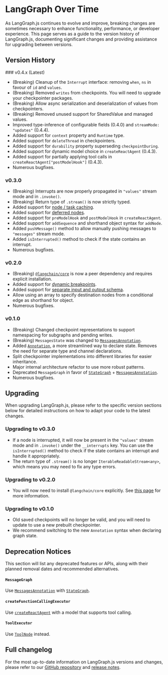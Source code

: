 # LangGraph Over Time

As LangGraph.js continues to evolve and improve, breaking changes are sometimes necessary to enhance functionality, performance, or developer experience. This page serves as a guide to the version history of LangGraph.js, documenting significant changes and providing assistance for upgrading between versions.

## Version History

### v0.4.x (Latest)

- (Breaking) Cleanup of the `Interrupt` interface: removing `when`, `ns` in favour of `id` and `values`.
- (Breaking) Removed `writes` from checkpoints. You will need to upgrade your checkpointer packages.
- (Breaking) Allow async serialization and deserialization of values from checkpointers.
- (Breaking) Removed unused support for SharedValue and managed values.
- Improved type-inference of configurable fields (0.4.0) and `streamMode: "updates"` (0.4.4). 
- Added support for `context` property and `Runtime` type.
- Added support for `deleteThread` in checkpointers.
- Added support for `durability` property superseding `checkpointDuring`.
- Added support for dynamic model choice in `createReactAgent` (0.4.3).
- Added support for partially applying tool calls in `createReactAgent["postModelHook"]` (0.4.3).
- Numerous bugfixes.

### v0.3.0

- (Breaking) Interrupts are now properly propagated in `"values"` stream mode and in `.invoke()`.
- (Breaking) Return type of `.stream()` is now strictly typed.
- Added support for [node / task caching](/langgraphjs/how-tos/node-caching/).
- Added support for [deferred nodes](/langgraphjs/how-tos/defer-node-execution/).
- Added support for `preModelHook` and `postModelHook` in `createReactAgent`.
- Added support for `addSequence` and shorthand object syntax for `addNode`.
- Added `pushMessage()` method to allow manually pushing messages to `"messages"` stream mode.
- Added `isInterrupted()` method to check if the state contains an interrupt.
- Numerous bugfixes.

### v0.2.0

- (Breaking) [`@langchain/core`](https://www.npmjs.com/package/@langchain/core) is now a peer dependency and requires explicit installation.
- Added support for [dynamic breakpoints](/langgraphjs/how-tos/dynamic_breakpoints/).
- Added support for [separate input and output schema](/langgraphjs/how-tos/input_output_schema/).
- Allow using an array to specify destination nodes from a conditional edge as shorthand for object.
- Numerous bugfixes.

### v0.1.0

- (Breaking) Changed checkpoint representations to support namespacing for subgraphs and pending writes.
- (Breaking) `MessagesState` was changed to [`MessagesAnnotation`](/langgraphjs/reference/variables/langgraph.MessagesAnnotation.html).
- Added [`Annotation`](/langgraphjs/reference/modules/langgraph.Annotation.html), a more streamlined way to declare state. Removes the need for separate type and channel declarations.
- Split checkpointer implementations into different libraries for easier inheritance.
- Major internal architecture refactor to use more robust patterns.
- Deprecated `MessageGraph` in favor of [`StateGraph`](/langgraphjs/reference/classes/langgraph.StateGraph.html) + [`MessagesAnnotation`](/langgraphjs/reference/variables/langgraph.MessagesAnnotation.html).
- Numerous bugfixes.

## Upgrading

When upgrading LangGraph.js, please refer to the specific version sections below for detailed instructions on how to adapt your code to the latest changes.

### Upgrading to v0.3.0

- If a node is interrupted, it will now be present in the `"values"` stream mode and in `.invoke()` under the `__interrupts` key. You can use the `isInterrupted()` method to check if the state contains an interrupt and handle it appropriately.
- The return type of `.stream()` is no longer `IterableReadableStream<any>`, which means you may need to fix any type errors.

### Upgrading to v0.2.0

- You will now need to install `@langchain/core` explicitly. See [this page](https://langchain-ai.github.io/langgraphjs/how-tos/manage-ecosystem-dependencies/) for more information.

### Upgrading to v0.1.0

- Old saved checkpoints will no longer be valid, and you will need to update to use a new prebuilt checkpointer.
- We recommend switching to the new `Annotation` syntax when declaring graph state.

## Deprecation Notices

This section will list any deprecated features or APIs, along with their planned removal dates and recommended alternatives.

#### `MessageGraph`

Use [`MessagesAnnotation`](/langgraphjs/reference/variables/langgraph.MessagesAnnotation.html) with [`StateGraph`](/langgraphjs/reference/classes/langgraph.StateGraph.html).

#### `createFunctionCallingExecutor`

Use [`createReactAgent`](/langgraphjs/reference/functions/langgraph_prebuilt.createReactAgent.html) with a model that supports tool calling.

#### `ToolExecutor`

Use [`ToolNode`](/langgraphjs/reference/classes/langgraph_prebuilt.ToolNode.html) instead.

## Full changelog

For the most up-to-date information on LangGraph.js versions and changes, please refer to our [GitHub repository](https://github.com/langchain-ai/langgraphjs) and [release notes](https://github.com/langchain-ai/langgraphjs/releases).
